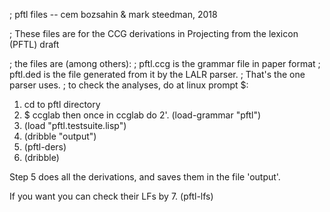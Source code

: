 ; pftl files -- cem bozsahin & mark steedman, 2018

; These files are for the CCG derivations in
  Projecting from the lexicon (PFTL) draft

; the files are (among others):
; pftl.ccg is the grammar file  in paper format
; pftl.ded is the file generated from it by the LALR parser.
;   That's the one parser uses.
; to check the analyses, do at linux prompt $:

1. cd to pftl directory
2. $ ccglab
   then once in ccglab do
2'. (load-grammar "pftl")
3. (load "pftl.testsuite.lisp")
4. (dribble "output")
5. (pftl-ders)
6. (dribble)

Step 5 does all the derivations, and saves them in the file 'output'.

If you want you can check their LFs by
7. (pftl-lfs)
